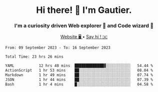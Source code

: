 <h1 align="center">Hi there! 👋 I'm Gautier.</h1>
<h3 align="center">I'm a curiosity driven Web explorer 🚀 and Code wizard 🧙</h3>

<p align="center">
  <a href="https://xisabla.github.io/">Website 🖥️ </a> •
  <a href="mailto:xisabla.dev@gmail.com">Say hi ! ✉️</a>
</p>

<!--START_SECTION:waka-->

```txt
From: 09 September 2023 - To: 16 September 2023

Total Time: 23 hrs 26 mins

YAML           12 hrs 48 mins  █████████████▓░░░░░░░░░░░   54.44 %
ActionScript   1 hr 53 mins    ██░░░░░░░░░░░░░░░░░░░░░░░   08.04 %
Markdown       1 hr 49 mins    ██░░░░░░░░░░░░░░░░░░░░░░░   07.74 %
JSON           1 hr 44 mins    ██░░░░░░░░░░░░░░░░░░░░░░░   07.39 %
Bash           1 hr 4 mins     █░░░░░░░░░░░░░░░░░░░░░░░░   04.58 %
```

<!--END_SECTION:waka-->
